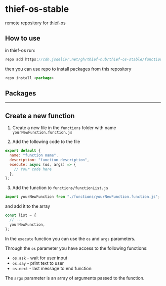 # thief-os-stable

remote repository for [thief-os](https://github.com/thief-hub/thief-os) 

## How to use

in thief-os run:
```js
repo add https://cdn.jsdelivr.net/gh/thief-hub/thief-os-stable/functions
```

then you can use repo to install packages from this repository

```js
repo install <package>
```

## Packages

---

## Create a new function

1.  Create a new file in the `functions` folder with name `yourNewFunction.function.js`

2.  Add the following code to the file

```js
export default {
  name: "function name",
  description: "function description",
  execute: async (os, args) => {
    // Your code here
  },
};
```

3. Add the function to `functions/functionList.js`

```js
import yourNewFunction from "./functions/yourNewFunction.function.js";
```

and add it to the array

```js
const list = {
  // ...
  yourNewFunction,
};
```

In the `execute` function you can use the `os` and `args` parameters.

Through the `os` parameter you have access to the following functions:

- `os.ask` - wait for user input
- `os.say` - print text to user
- `os.next` - last message to end function

The `args` parameter is an array of arguments passed to the function.
